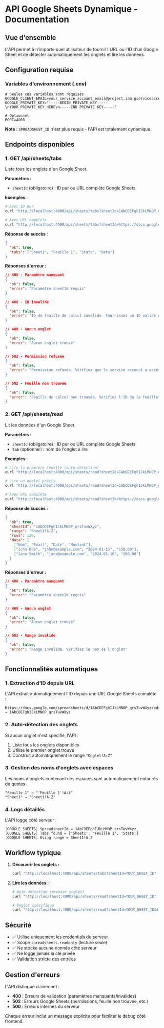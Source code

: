 # API Google Sheets Dynamique - Documentation

## Vue d'ensemble

L'API permet à n'importe quel utilisateur de fournir l'URL ou l'ID d'un Google Sheet et de détecter automatiquement les onglets et lire les données.

## Configuration requise

### Variables d'environnement (.env)
```env
# Seules ces variables sont requises
GOOGLE_CLIENT_EMAIL=your_service_account_email@project.iam.gserviceaccount.com
GOOGLE_PRIVATE_KEY="-----BEGIN PRIVATE KEY-----\nYOUR_PRIVATE_KEY_HERE\n-----END PRIVATE KEY-----"

# Optionnel
PORT=4000
```

**Note :** `SPREADSHEET_ID` n'est plus requis - l'API est totalement dynamique.

## Endpoints disponibles

### 1. GET /api/sheets/tabs

Liste tous les onglets d'un Google Sheet.

**Paramètres :**
- `sheetId` (obligatoire) : ID pur ou URL complète Google Sheets

**Exemples :**
```bash
# Avec ID pur
curl "http://localhost:4000/api/sheets/tabs?sheetId=1AbCDEFghIJkLMNOP_qrsTuvWXyz"

# Avec URL complète
curl "http://localhost:4000/api/sheets/tabs?sheetId=https://docs.google.com/spreadsheets/d/1AbCDEFghIJkLMNOP_qrsTuvWXyz/edit"
```

**Réponse de succès :**
```json
{
  "ok": true,
  "tabs": ["Sheet1", "Feuille 1", "Stats", "Data"]
}
```

**Réponses d'erreur :**
```json
// 400 - Paramètre manquant
{
  "ok": false,
  "error": "Paramètre sheetId requis"
}

// 400 - ID invalide
{
  "ok": false,
  "error": "ID de feuille de calcul invalide. Fournissez un ID valide ou une URL Google Sheets complète."
}

// 400 - Aucun onglet
{
  "ok": false,
  "error": "Aucun onglet trouvé"
}

// 502 - Permission refusée
{
  "ok": false,
  "error": "Permission refusée. Vérifiez que le service account a accès à la feuille de calcul"
}

// 502 - Feuille non trouvée
{
  "ok": false,
  "error": "Feuille de calcul non trouvée. Vérifiez l'ID de la feuille"
}
```

### 2. GET /api/sheets/read

Lit les données d'un Google Sheet.

**Paramètres :**
- `sheetId` (obligatoire) : ID pur ou URL complète Google Sheets
- `tab` (optionnel) : nom de l'onglet à lire

**Exemples :**
```bash
# Lire la première feuille (auto-détection)
curl "http://localhost:4000/api/sheets/read?sheetId=1AbCDEFghIJkLMNOP_qrsTuvWXyz"

# Lire un onglet précis
curl "http://localhost:4000/api/sheets/read?sheetId=1AbCDEFghIJkLMNOP_qrsTuvWXyz&tab=Stats"

# Avec URL complète
curl "http://localhost:4000/api/sheets/read?sheetId=https://docs.google.com/spreadsheets/d/1AbCDEFghIJkLMNOP_qrsTuvWXyz/edit&tab=Feuille 1"
```

**Réponse de succès :**
```json
{
  "ok": true,
  "sheetId": "1AbCDEFghIJkLMNOP_qrsTuvWXyz",
  "range": "Sheet1!A:Z",
  "rows": 120,
  "data": [
    ["Nom", "Email", "Date", "Montant"],
    ["John Doe", "john@example.com", "2024-01-15", "150.00"],
    ["Jane Smith", "jane@example.com", "2024-01-16", "200.00"]
  ]
}
```

**Réponses d'erreur :**
```json
// 400 - Paramètre manquant
{
  "ok": false,
  "error": "Paramètre sheetId requis"
}

// 400 - Aucun onglet
{
  "ok": false,
  "error": "Aucun onglet trouvé"
}

// 502 - Range invalide
{
  "ok": false,
  "error": "Range invalide. Vérifiez le nom de l'onglet"
}
```

## Fonctionnalités automatiques

### 1. Extraction d'ID depuis URL
L'API extrait automatiquement l'ID depuis une URL Google Sheets complète :
```
https://docs.google.com/spreadsheets/d/1AbCDEFghIJkLMNOP_qrsTuvWXyz/edit#gid=0
→ 1AbCDEFghIJkLMNOP_qrsTuvWXyz
```

### 2. Auto-détection des onglets
Si aucun onglet n'est spécifié, l'API :
1. Liste tous les onglets disponibles
2. Utilise le premier onglet trouvé
3. Construit automatiquement le range `"Onglet!A:Z"`

### 3. Gestion des noms d'onglets avec espaces
Les noms d'onglets contenant des espaces sont automatiquement entourés de quotes :
```
"Feuille 1" → "'Feuille 1'!A:Z"
"Sheet1" → "Sheet1!A:Z"
```

### 4. Logs détaillés
L'API logge côté serveur :
```
[GOOGLE SHEETS] SpreadsheetId = 1AbCDEFghIJkLMNOP_qrsTuvWXyz
[GOOGLE SHEETS] Tabs found = ['Sheet1', 'Feuille 1', 'Stats']
[GOOGLE SHEETS] Using range = Sheet1!A:Z
```

## Workflow typique

1. **Découvrir les onglets :**
   ```bash
   curl "http://localhost:4000/api/sheets/tabs?sheetId=YOUR_SHEET_ID"
   ```

2. **Lire les données :**
   ```bash
   # Auto-détection (premier onglet)
   curl "http://localhost:4000/api/sheets/read?sheetId=YOUR_SHEET_ID"
   
   # Onglet spécifique
   curl "http://localhost:4000/api/sheets/read?sheetId=YOUR_SHEET_ID&tab=Stats"
   ```

## Sécurité

- ✅ Utilise uniquement les credentials du serveur
- ✅ Scope `spreadsheets.readonly` (lecture seule)
- ✅ Ne stocke aucune donnée côté serveur
- ✅ Ne logge jamais la clé privée
- ✅ Validation stricte des entrées

## Gestion d'erreurs

L'API distingue clairement :
- **400** : Erreurs de validation (paramètres manquants/invalides)
- **502** : Erreurs Google Sheets (permissions, feuille non trouvée, etc.)
- **500** : Erreurs internes du serveur

Chaque erreur inclut un message explicite pour faciliter le debug côté frontend.
